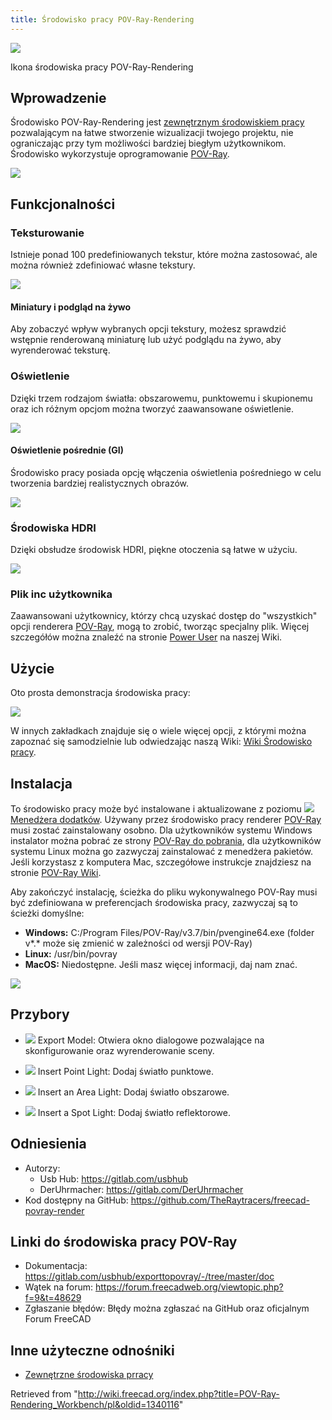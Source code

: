 ```yaml
---
title: Środowisko pracy POV-Ray-Rendering
---
```


![](/images/POV-Ray-Rendering_workbench_icon.svg)

Ikona środowiska pracy POV-Ray-Rendering

## Wprowadzenie

Środowisko POV-Ray-Rendering jest [zewnętrznym środowiskiem pracy](/External_workbenches/pl "External workbenches/pl") pozwalającym na łatwe stworzenie wizualizacji twojego projektu, nie ograniczając przy tym możliwości bardziej biegłym użytkownikom. Środowisko wykorzystuje oprogramowanie [POV-Ray](http://www.povray.org/).

![](/images/POV-Ray-Rendering_Example.png)

## Funkcjonalności

### Teksturowanie

Istnieje ponad 100 predefiniowanych tekstur, które można zastosować, ale można również zdefiniować własne tekstury.

![](/images/POV-Ray-Rendering_Textures.png)

#### Miniatury i podgląd na żywo

Aby zobaczyć wpływ wybranych opcji tekstury, możesz sprawdzić wstępnie renderowaną miniaturę lub użyć podglądu na żywo, aby wyrenderować teksturę.

### Oświetlenie

Dzięki trzem rodzajom światła: obszarowemu, punktowemu i skupionemu oraz ich różnym opcjom można tworzyć zaawansowane oświetlenie.

![](/images/POV-Ray-Rendering_Lights.png)

#### Oświetlenie pośrednie (GI)

Środowisko pracy posiada opcję włączenia oświetlenia pośredniego w celu tworzenia bardziej realistycznych obrazów.

![](/images/POV-Ray-Rendering_IndirectLighting.png)

### Środowiska HDRI

Dzięki obsłudze środowisk HDRI, piękne otoczenia są łatwe w użyciu.

![](/images/POV-Ray-Rendering_HDRI.png)

### Plik inc użytkownika

Zaawansowani użytkownicy, którzy chcą uzyskać dostęp do "wszystkich" opcji renderera [POV-Ray](http://www.povray.org/), mogą to zrobić, tworząc specjalny plik. Więcej szczegółów można znaleźć na stronie [Power User](https://gitlab.com/usbhub/exporttopovray/-/blob/master/doc/PowerUser.md) na naszej Wiki.

## Użycie

Oto prosta demonstracja środowiska pracy:

![](/images/POV-Ray-Rendering_Demo.gif)

W innych zakładkach znajduje się o wiele więcej opcji, z którymi można zapoznać się samodzielnie lub odwiedzając naszą Wiki: [Wiki Środowisko pracy](https://gitlab.com/usbhub/exporttopovray/-/tree/master/doc).

## Instalacja

To środowisko pracy może być instalowane i aktualizowane z poziomu ![](/images/AddonManager.svg) [Menedżera dodatków](/Std_AddonMgr/pl "Std AddonMgr/pl"). Używany przez środowisko pracy renderer [POV-Ray](http://www.povray.org/) musi zostać zainstalowany osobno. Dla użytkowników systemu Windows instalator można pobrać ze strony [POV-Ray do pobrania](https://www.povray.org/download/), dla użytkowników systemu Linux można go zazwyczaj zainstalować z menedżera pakietów. Jeśli korzystasz z komputera Mac, szczegółowe instrukcje znajdziesz na stronie [POV-Ray Wiki](https://wiki.povray.org/content/HowTo:Install_POV).

Aby zakończyć instalację, ścieżka do pliku wykonywalnego POV-Ray musi być zdefiniowana w preferencjach środowiska pracy, zazwyczaj są to ścieżki domyślne:

- **Windows:** C:/Program Files/POV-Ray/v3.7/bin/pvengine64.exe (folder v\*.\* może się zmienić w zależności od wersji POV-Ray)
- **Linux:** /usr/bin/povray
- **MacOS:** Niedostępne. Jeśli masz więcej informacji, daj nam znać.

![](/images/POV-Ray-Rendering_ExePath.png)

## Przybory

- ![](/images/POV-Ray-Rendering_OpenDialog.svg) Export Model: Otwiera okno dialogowe pozwalające na skonfigurowanie oraz wyrenderowanie sceny.

- ![](/images/POV-Ray-Rendering_PointLight.svg) Insert Point Light: Dodaj światło punktowe.

- ![](/images/POV-Ray-Rendering_AreaLight.svg) Insert an Area Light: Dodaj światło obszarowe.

- ![](/images/POV-Ray-Rendering_SpotLight.svg) Insert a Spot Light: Dodaj światło reflektorowe.

## Odniesienia

- Autorzy:
  - Usb Hub: <https://gitlab.com/usbhub>
  - DerUhrmacher: <https://gitlab.com/DerUhrmacher>
- Kod dostępny na GitHub: <https://github.com/TheRaytracers/freecad-povray-render>

## Linki do środowiska pracy POV-Ray

- Dokumentacja: <https://gitlab.com/usbhub/exporttopovray/-/tree/master/doc>
- Wątek na forum: <https://forum.freecadweb.org/viewtopic.php?f=9&t=48629>
- Zgłaszanie błędów: Błędy można zgłaszać na GitHub oraz oficjalnym Forum FreeCAD

## Inne użyteczne odnośniki

- [Zewnętrzne środowiska prracy](/External_workbenches/pl "External workbenches/pl")

Retrieved from "<http://wiki.freecad.org/index.php?title=POV-Ray-Rendering_Workbench/pl&oldid=1340116>"
